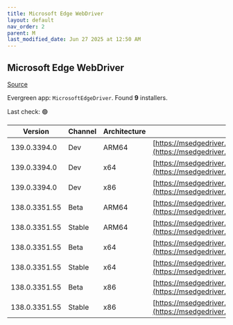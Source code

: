```yaml
---
title: Microsoft Edge WebDriver
layout: default
nav_order: 2
parent: M
last_modified_date: Jun 27 2025 at 12:50 AM
---
```


## Microsoft Edge WebDriver

[Source](https://www.microsoft.com/edge)

Evergreen app: `MicrosoftEdgeDriver`. Found **9** installers.

Last check: 🟢

| Version       | Channel | Architecture | URI                                                                                                                                            |
| ------------- | ------- | ------------ | ---------------------------------------------------------------------------------------------------------------------------------------------- |
| 139.0.3394.0  | Dev     | ARM64        | [https://msedgedriver.azureedge.net/139.0.3394.0/edgedriver_arm64.zip](https://msedgedriver.azureedge.net/139.0.3394.0/edgedriver_arm64.zip)   |
| 139.0.3394.0  | Dev     | x64          | [https://msedgedriver.azureedge.net/139.0.3394.0/edgedriver_win64.zip](https://msedgedriver.azureedge.net/139.0.3394.0/edgedriver_win64.zip)   |
| 139.0.3394.0  | Dev     | x86          | [https://msedgedriver.azureedge.net/139.0.3394.0/edgedriver_win32.zip](https://msedgedriver.azureedge.net/139.0.3394.0/edgedriver_win32.zip)   |
| 138.0.3351.55 | Beta    | ARM64        | [https://msedgedriver.azureedge.net/138.0.3351.55/edgedriver_arm64.zip](https://msedgedriver.azureedge.net/138.0.3351.55/edgedriver_arm64.zip) |
| 138.0.3351.55 | Stable  | ARM64        | [https://msedgedriver.azureedge.net/138.0.3351.55/edgedriver_arm64.zip](https://msedgedriver.azureedge.net/138.0.3351.55/edgedriver_arm64.zip) |
| 138.0.3351.55 | Beta    | x64          | [https://msedgedriver.azureedge.net/138.0.3351.55/edgedriver_win64.zip](https://msedgedriver.azureedge.net/138.0.3351.55/edgedriver_win64.zip) |
| 138.0.3351.55 | Stable  | x64          | [https://msedgedriver.azureedge.net/138.0.3351.55/edgedriver_win64.zip](https://msedgedriver.azureedge.net/138.0.3351.55/edgedriver_win64.zip) |
| 138.0.3351.55 | Beta    | x86          | [https://msedgedriver.azureedge.net/138.0.3351.55/edgedriver_win32.zip](https://msedgedriver.azureedge.net/138.0.3351.55/edgedriver_win32.zip) |
| 138.0.3351.55 | Stable  | x86          | [https://msedgedriver.azureedge.net/138.0.3351.55/edgedriver_win32.zip](https://msedgedriver.azureedge.net/138.0.3351.55/edgedriver_win32.zip) |
